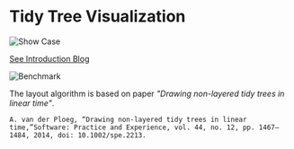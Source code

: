 # Tidy Tree Visualization


![Show Case](https://i.ibb.co/hM6mnZS/202206150143.gif)

[See Introduction Blog](https://zxch3n.com/tidy/tidy/)


![Benchmark](https://i.ibb.co/3k4brBD/benchmark.png)



The layout algorithm is based on paper *"Drawing non-layered tidy trees in linear time"*.

```
A. van der Ploeg, “Drawing non-layered tidy trees in linear time,”Software: Practice and Experience, vol. 44, no. 12, pp. 1467–1484, 2014, doi: 10.1002/spe.2213.
```
